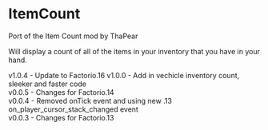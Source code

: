 # ItemCount

Port of the Item Count mod by ThaPear

Will display a count of all of the items in your inventory that you have in your hand.

v1.0.4 - Update to Factorio.16
v1.0.0 - Add in vechicle inventory count, sleeker and faster code  
v0.0.5 - Changes for Factorio.14  
v0.0.4 - Removed onTick event and using new .13 on_player_cursor_stack_changed event  
v0.0.3 - Changes for Factorio.13  
